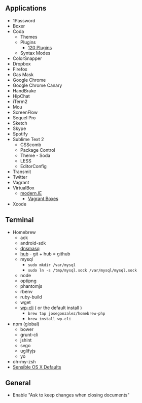 ## Applications

* 1Password
* Boxer
* Coda
  * Themes
  * Plugins
  	* [120 Plugins](http://www.macstories.net/roundups/coda-a-collection-of-120-plugins-clips-snippets-and-tuts-for-designers-and-developers/)
  * Syntax Modes 
* ColorSnapper
* Dropbox
* Firefox
* Gas Mask
* Google Chrome
* Google Chrome Canary
* HandBrake
* HipChat
* iTerm2
* Mou
* ScreenFlow
* Sequel Pro
* Sketch
* Skype
* Spotify
* Sublime Text 2
  * CSScomb
  * Package Control
  * Theme - Soda
  * LESS
  * EditorConfig
* Transmit
* Twitter
* Vagrant
* VirtualBox
  * [modern.IE](http://www.modern.ie/en-us/virtualization-tools)
    * [Vagrant Boxes](http://blog.syntaxc4.net/post/2014/09/03/windows-boxes-for-vagrant-courtesy-of-modern-ie.aspx)
* Xcode

## Terminal

* Homebrew
  * ack
  * android-sdk 
  * [dnsmasq](http://www.echoditto.com/blog/never-touch-your-local-etchosts-file-os-x-again)
  * [hub](https://github.com/github/hub) - git + hub = github
  * mysql
    * `sudo mkdir /var/mysql`
    * `sudo ln -s /tmp/mysql.sock /var/mysql/mysql.sock`
  * node
  * optipng
  * phantomjs
  * rbenv
  * ruby-build
  * wget
  * [wp-cli](http://wp-cli.org/) ( or the default install )
    * `brew tap josegonzalez/homebrew-php`
    * `brew install wp-cli`
* npm (global)
  * bower 
  * grunt-cli
  * jshint
  * svgo
  * uglifyjs
  * yo
* oh-my-zsh
* [Sensible OS X Defaults](https://github.com/mathiasbynens/dotfiles/blob/master/.osx)

## General

* Enable "Ask to keep changes when closing documents"